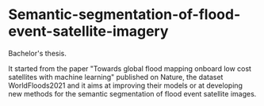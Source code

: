 # Semantic-segmentation-of-flood-event-satellite-imagery
Bachelor's thesis.

It started from the paper "Towards global flood mapping onboard low cost satellites with machine learning" published on Nature, the dataset WorldFloods2021 and it aims at improving their models or at developing new methods for the semantic segmentation of flood event satellite images.
